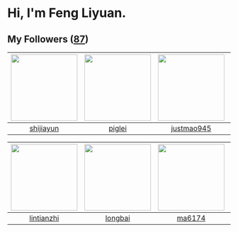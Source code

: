 # Hi, I'm Feng Liyuan.

## My Followers ([87](https://github.com/SunRunAway?tab=followers))

| <img src="https://avatars.githubusercontent.com/u/566037?v=4" width="150" height="150" /> | <img src="https://avatars.githubusercontent.com/u/731266?v=4" width="150" height="150" /> | <img src="https://avatars.githubusercontent.com/u/619331?v=4" width="150" height="150" /> | <img src="https://avatars.githubusercontent.com/u/2445111?v=4" width="150" height="150" /> |
| :---------------------------------------------------------------------------------------: | :---------------------------------------------------------------------------------------: | :---------------------------------------------------------------------------------------: | :----------------------------------------------------------------------------------------: |
|                         [shijiayun](https://github.com/shijiayun)                         |                            [piglei](https://github.com/piglei)                            |                        [justmao945](https://github.com/justmao945)                        |                           [hyperpro](https://github.com/hyperpro)                          |

| <img src="https://avatars.githubusercontent.com/u/1457382?v=4" width="150" height="150" /> | <img src="https://avatars.githubusercontent.com/u/1204301?v=4" width="150" height="150" /> | <img src="https://avatars.githubusercontent.com/u/1449133?v=4" width="150" height="150" /> | <img src="https://avatars.githubusercontent.com/u/24416962?v=4" width="150" height="150" /> |
| :----------------------------------------------------------------------------------------: | :----------------------------------------------------------------------------------------: | :----------------------------------------------------------------------------------------: | :-----------------------------------------------------------------------------------------: |
|                         [lintianzhi](https://github.com/lintianzhi)                        |                            [longbai](https://github.com/longbai)                           |                             [ma6174](https://github.com/ma6174)                            |                     [roscopecoltran](https://github.com/roscopecoltran)                     |